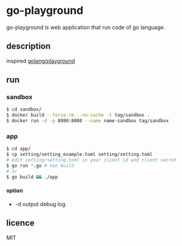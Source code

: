 # go-playground

go-playground is web application that run code of go language.

## description

inspired [golang/playground](https://github.com/golang/playground)

## run

### sandbox

```bash
$ cd sandbox/
$ docker build --force-rm --no-cache -t tag/sandbox .
$ docker run -d -p 8080:8080 --name name-sandbox tag/sandbox
```

### app

```bash
$ cd app/
$ cp setting/setting_example.toml setting/setting.toml
# edit setting/setting.toml in your client id and client secret
$ go run *.go # non build
# or
$ go build && ./app
```

#### option

* -d output debug log.

## licence

MIT
